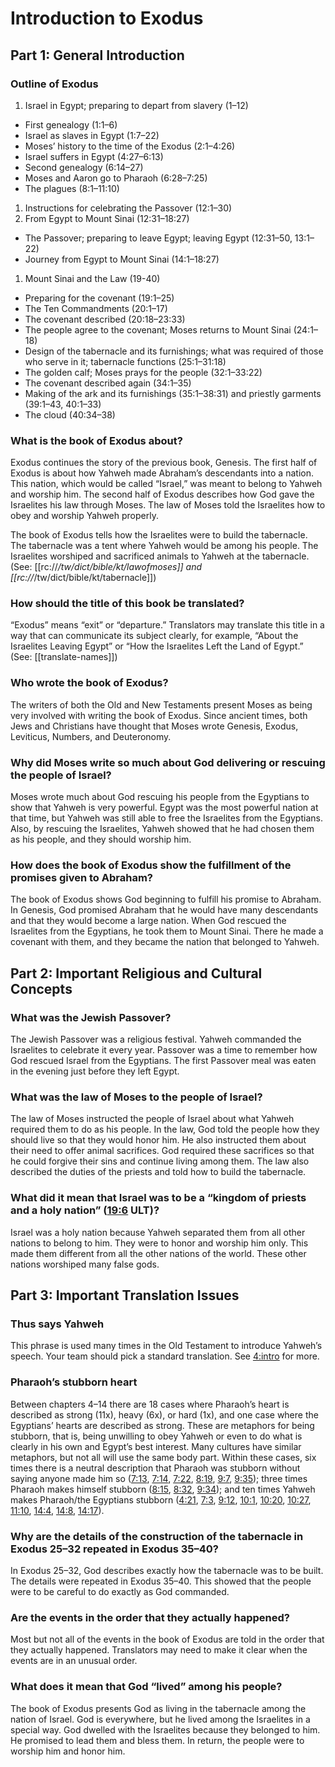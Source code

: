 # Introduction to Exodus

## Part 1: General Introduction

### Outline of Exodus

1. Israel in Egypt; preparing to depart from slavery (1–12)

* First genealogy (1:1–6)
* Israel as slaves in Egypt (1:7–22)
* Moses’ history to the time of the Exodus (2:1–4:26)
* Israel suffers in Egypt (4:27–6:13)
* Second genealogy (6:14–27)
* Moses and Aaron go to Pharaoh (6:28–7:25)
* The plagues (8:1–11:10)

1. Instructions for celebrating the Passover (12:1–30)
2. From Egypt to Mount Sinai (12:31–18:27)

* The Passover; preparing to leave Egypt; leaving Egypt (12:31–50, 13:1–22)
* Journey from Egypt to Mount Sinai (14:1–18:27)

1. Mount Sinai and the Law (19-40)

* Preparing for the covenant (19:1–25)
* The Ten Commandments (20:1–17)
* The covenant described (20:18–23:33)
* The people agree to the covenant; Moses returns to Mount Sinai (24:1–18)
* Design of the tabernacle and its furnishings; what was required of those who serve in it; tabernacle functions (25:1–31:18)
* The golden calf; Moses prays for the people (32:1–33:22)
* The covenant described again (34:1–35)
* Making of the ark and its furnishings (35:1–38:31) and priestly garments (39:1–43, 40:1–33)
* The cloud (40:34–38)

### What is the book of Exodus about?

Exodus continues the story of the previous book, Genesis. The first half of Exodus is about how Yahweh made Abraham’s descendants into a nation. This nation, which would be called “Israel,” was meant to belong to Yahweh and worship him. The second half of Exodus describes how God gave the Israelites his law through Moses. The law of Moses told the Israelites how to obey and worship Yahweh properly.

The book of Exodus tells how the Israelites were to build the tabernacle. The tabernacle was a tent where Yahweh would be among his people. The Israelites worshiped and sacrificed animals to Yahweh at the tabernacle. (See: [[rc://*/tw/dict/bible/kt/lawofmoses]] and [[rc://*/tw/dict/bible/kt/tabernacle]])

### How should the title of this book be translated?

“Exodus” means “exit” or “departure.” Translators may translate this title in a way that can communicate its subject clearly, for example, “About the Israelites Leaving Egypt” or “How the Israelites Left the Land of Egypt.” (See: [[translate-names]])

### Who wrote the book of Exodus?

The writers of both the Old and New Testaments present Moses as being very involved with writing the book of Exodus. Since ancient times, both Jews and Christians have thought that Moses wrote Genesis, Exodus, Leviticus, Numbers, and Deuteronomy.

### Why did Moses write so much about God delivering or rescuing the people of Israel?

Moses wrote much about God rescuing his people from the Egyptians to show that Yahweh is very powerful. Egypt was the most powerful nation at that time, but Yahweh was still able to free the Israelites from the Egyptians. Also, by rescuing the Israelites, Yahweh showed that he had chosen them as his people, and they should worship him.

### How does the book of Exodus show the fulfillment of the promises given to Abraham?

The book of Exodus shows God beginning to fulfill his promise to Abraham. In Genesis, God promised Abraham that he would have many descendants and that they would become a large nation. When God rescued the Israelites from the Egyptians, he took them to Mount Sinai. There he made a covenant with them, and they became the nation that belonged to Yahweh.

## Part 2: Important Religious and Cultural Concepts

### What was the Jewish Passover?

The Jewish Passover was a religious festival. Yahweh commanded the Israelites to celebrate it every year. Passover was a time to remember how God rescued Israel from the Egyptians. The first Passover meal was eaten in the evening just before they left Egypt.

### What was the law of Moses to the people of Israel?

The law of Moses instructed the people of Israel about what Yahweh required them to do as his people. In the law, God told the people how they should live so that they would honor him. He also instructed them about their need to offer animal sacrifices. God required these sacrifices so that he could forgive their sins and continue living among them. The law also described the duties of the priests and told how to build the tabernacle.

### What did it mean that Israel was to be a “kingdom of priests and a holy nation” ([19:6](../19/06.md) ULT)?

Israel was a holy nation because Yahweh separated them from all other nations to belong to him. They were to honor and worship him only. This made them different from all the other nations of the world. These other nations worshiped many false gods.

## Part 3: Important Translation Issues

### Thus says Yahweh

This phrase is used many times in the Old Testament to introduce Yahweh’s speech. Your team should pick a standard translation. See [4:intro](../04/intro.md) for more.

### Pharaoh’s stubborn heart

Between chapters 4–14 there are 18 cases where Pharaoh’s heart is described as strong (11x), heavy (6x), or hard (1x), and one case where the Egyptians’ hearts are described as strong. These are metaphors for being stubborn, that is, being unwilling to obey Yahweh or even to do what is clearly in his own and Egypt’s best interest. Many cultures have similar metaphors, but not all will use the same body part. Within these cases, six times there is a neutral description that Pharaoh was stubborn without saying anyone made him so ([7:13](../07/13.md), [7:14](../07/14.md), [7:22](../07/22.md), [8:19](../08/19.md), [9:7](../09/07.md), [9:35](../09/35.md)); three times Pharaoh makes himself stubborn ([8:15](../08/15.md), [8:32](../08/32.md), [9:34](../09/34.md)); and ten times Yahweh makes Pharaoh/the Egyptians stubborn ([4:21](../04/21.md), [7:3](../07/03.md), [9:12](../09/12.md), [10:1](../10/01.md), [10:20](../10/20.md), [10:27](../10/27.md), [11:10](../11/10.md), [14:4](../14/04.md), [14:8](../14/08.md), [14:17](../14/17.md)).

### Why are the details of the construction of the tabernacle in Exodus 25–32 repeated in Exodus 35–40?

In Exodus 25–32, God describes exactly how the tabernacle was to be built. The details were repeated in Exodus 35–40. This showed that the people were to be careful to do exactly as God commanded.

### Are the events in the order that they actually happened?

Most but not all of the events in the book of Exodus are told in the order that they actually happened. Translators may need to make it clear when the events are in an unusual order.

### What does it mean that God “lived” among his people?

The book of Exodus presents God as living in the tabernacle among the nation of Israel. God is everywhere, but he lived among the Israelites in a special way. God dwelled with the Israelites because they belonged to him. He promised to lead them and bless them. In return, the people were to worship him and honor him.